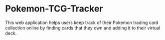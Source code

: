 # Pokemon-TCG-Tracker
This web application helps users keep track of their Pokemon trading card collection online by finding cards that they own and adding it to their virtual deck.
